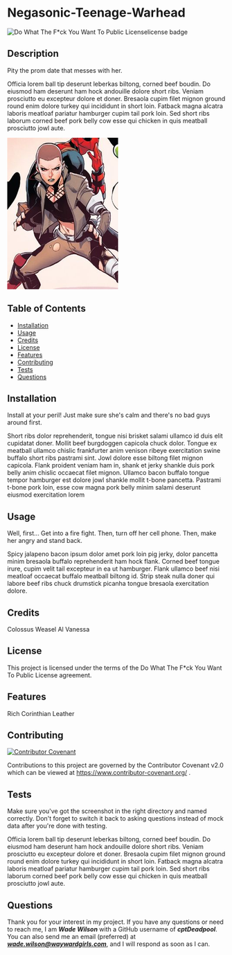 
# Negasonic-Teenage-Warhead

<img src="https://img.shields.io/static/v1?label=license&message=wtfpl&color=red" alt="Do What The F*ck You Want To Public Licenselicense badge"/>

## Description 

Pity the prom date that messes with her.

Officia lorem ball tip deserunt leberkas biltong, corned beef boudin. Do eiusmod ham deserunt ham hock andouille dolore short ribs. Veniam prosciutto eu excepteur dolore et doner. Bresaola cupim filet mignon ground round enim dolore turkey qui incididunt in short loin. Fatback magna alcatra laboris meatloaf pariatur hamburger cupim tail pork loin. Sed short ribs laborum corned beef pork belly cow esse qui chicken in quis meatball prosciutto jowl aute.

![Artist rendering](../src/screenshot.jpg)

## Table of Contents

* [Installation](#installation)
* [Usage](#usage)
* [Credits](#credits)
* [License](#license)
* [Features](#features)
* [Contributing](#contributing)
* [Tests](#tests)
* [Questions](#questions)


## Installation

Install at your peril! Just make sure she's calm
and there's no bad guys around first.

Short ribs dolor reprehenderit, tongue nisi brisket salami ullamco id duis elit cupidatat doner. Mollit beef burgdoggen capicola chuck dolor. Tongue ex meatball ullamco chislic frankfurter anim venison ribeye exercitation swine buffalo short ribs pastrami sint. Jowl dolore esse biltong filet mignon capicola. Flank proident veniam ham in, shank et jerky shankle duis pork belly 
anim chislic occaecat filet mignon. Ullamco bacon buffalo tongue tempor hamburger est dolore jowl shankle mollit t-bone pancetta. Pastrami t-bone pork loin, esse cow magna pork belly minim salami deserunt eiusmod exercitation lorem

## Usage

Well, first... Get into a fire fight.
Then, turn off her cell phone.
Then, make her angry and stand back.

Spicy jalapeno bacon ipsum dolor amet pork loin pig jerky, dolor pancetta minim bresaola buffalo reprehenderit ham hock flank. Corned beef tongue irure, cupim velit tail excepteur in ea ut hamburger. Flank ullamco beef nisi meatloaf occaecat buffalo meatball biltong id. Strip steak nulla doner qui labore beef ribs chuck drumstick picanha tongue bresaola exercitation dolore.

## Credits

Colossus 
Weasel
Al
Vanessa

## License 
  
  This project is licensed under the terms of the Do What The F*ck You Want To Public License agreement. 
## Features

Rich Corinthian Leather

## Contributing

[![Contributor Covenant](https://img.shields.io/badge/Contributor%20Covenant-2.0-4baaaa.svg)](code_of_conduct.md)

  Contributions to this project are governed by the Contributor Covenant v2.0 which can be viewed
  at https://www.contributor-covenant.org/ . 

## Tests

Make sure you've got the screenshot in the right directory and named correctly.
Don't forget to switch it back to asking questions instead of mock data
after you're done with testing.

Officia lorem ball tip deserunt leberkas biltong, corned beef boudin. Do eiusmod ham deserunt ham hock andouille dolore short ribs. Veniam prosciutto eu excepteur dolore et doner. Bresaola cupim filet mignon ground round enim dolore turkey qui incididunt in short loin. Fatback magna alcatra laboris meatloaf pariatur hamburger cupim tail pork loin. Sed short ribs laborum corned beef pork belly cow esse qui chicken in quis meatball prosciutto jowl aute.

## Questions

Thank you for your interest in my project. If you have any questions or need to reach me,
I am ***Wade Wilson*** with a GitHub username of ***cptDeadpool***. You can also send me an 
email (preferred) at ***wade.wilson@waywardgirls.com***, and I will respond as soon as I can.

